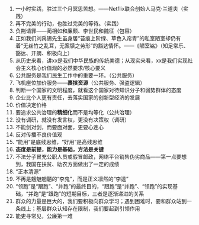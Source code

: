 1. 一小时实践，胜过三个月冥思苦想。——Netflix联合创始人马克·兰道夫（实践）
2. 再不完美的行动，也胜过完美的等待。（实践）
3. 负荆请罪——蔺相如和廉颇、李世民和魏征（包容）
4. 正如我们刘禹锡先生虽身居“苔痕上阶绿、草色入帘青”的私室陋室却仍有着“无丝竹之乱耳，无案牍之劳形”的豁达情怀。——《陋室铭》（知足常乐、豁达、开朗、积极向上）
5. 从历史来看，讲xx是我们中华民族的传统美德；从现实来看，xx是我们实现社会主义核心价值观的必然要求/核心要义
6. 公共服务是我们民生工作中的重要一环。（公共服务）
7. 飞机座位加价服务——**裹挟资源**（公共服务、强盗逻辑）
8. 判断一个国家的文明程度，就看这个国家对待知识分子和弱势群体的态度
9. 企业比个人更有责任，去落实国家的创新型经济的发展
10. 价值决定价格
11. 要追求公共治理的**精细化**而不是均等化（公共治理）
12. 没有调研，就没有发言权，更没有决策权（调研）
13. 不能剑对剑，而要面对面，更要心连心
14. 反对传播不良价值观
15. “能用”是底线思维，“好用”是高线思维
16. **态度是前提，能力是基础，方法是关键**
17. 不法分子冒充公职人员或假冒邮政，网络平台销售伪劣商品——第一点要想到，我国在扶贫、助农方面做出了一定的成绩
18. “正本清源”
19. 不再是魑魅魍魉的“李鬼”，而是正义凛然的“李逵”
20. “领跑”是“跟跑”、“并跑”的最终目的，“跟跑”是“并跑”、“领跑”的实现基础，“并跑”是“跟跑”的短期目标，三者是逐渐递进的关系
21. 群众的力量是巨大的，我们要积极向群众学习；遇到困难时，要和群众站到一条线上；基层群众认知存在限制，我们要起到引领作用
22. 能吏寻常见，公廉第一难

















